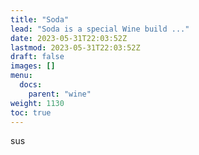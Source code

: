 ```yaml
---
title: "Soda"
lead: "Soda is a special Wine build ..."
date: 2023-05-31T22:03:52Z
lastmod: 2023-05-31T22:03:52Z
draft: false
images: []
menu:
  docs:
    parent: "wine"
weight: 1130
toc: true
---
```


sus
